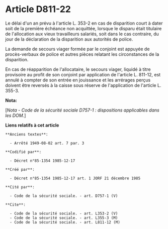 # Article D811-22

Le délai d'un an prévu à l'article L. 353-2 en cas de disparition court à dater soit de la première échéance non acquittée,
lorsque le disparu était titulaire de l'allocation aux vieux travailleurs salariés, soit dans le cas contraire, du jour de la
déclaration de la disparition aux autorités de police. 

La demande de secours viager formée par le conjoint est appuyée de procès-verbaux de police et autres pièces relatant les
circonstances de la disparition. 

En cas de réapparition de l'allocataire, le secours viager, liquidé à titre provisoire au profit de son conjoint par
application de l'article L. 811-12, est annulé à compter de son entrée en jouissance et les arrérages perçus doivent être
reversés à la caisse sous réserve de l'application de l'article L. 355-3.

**Nota:**

[*Nota - Code de la sécurité sociale D757-1 : dispositions applicables dans les DOM.*]

**Liens relatifs à cet article**

	**Anciens textes**:

	  - Arrêté 1949-08-02 art. 7 par. 3

	**Codifié par**:

	  - Décret n°85-1354 1985-12-17

	**Créé par**:

	  - Décret n°85-1354 1985-12-17 art. 1 JORF 21 décembre 1985

	**Cité par**:

	  - Code de la sécurité sociale. - art. D757-1 (V)

	**Cite**:

	  - Code de la sécurité sociale. - art. L353-2 (V)
	  - Code de la sécurité sociale. - art. L355-3 (M)
	  - Code de la sécurité sociale. - art. L811-12 (M)
